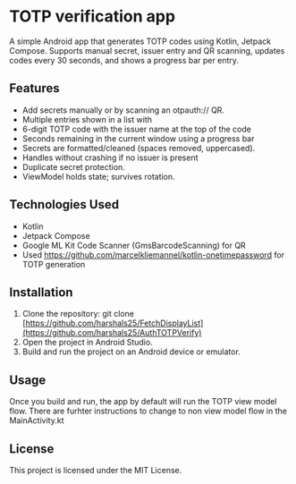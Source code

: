 # TOTP verification app

A simple Android app that generates TOTP codes using Kotlin, Jetpack Compose.
Supports manual secret, issuer entry and QR scanning, updates codes every 30 seconds, and shows a progress bar per entry.

## Features

- Add secrets manually or by scanning an otpauth:// QR.
- Multiple entries shown in a list with
- 6-digit TOTP code with the issuer name at the top of the code
- Seconds remaining in the current window using a progress bar
- Secrets are formatted/cleaned (spaces removed, uppercased).
- Handles without crashing if no issuer is present
- Duplicate secret protection.
- ViewModel holds state; survives rotation.

## Technologies Used

- Kotlin
- Jetpack Compose
- Google ML Kit Code Scanner (GmsBarcodeScanning) for QR
- Used https://github.com/marcelkliemannel/kotlin-onetimepassword for TOTP generation

## Installation

1. Clone the repository: git clone [https://github.com/harshals25/FetchDisplayList](https://github.com/harshals25/AuthTOTPVerify)
2. Open the project in Android Studio.
3. Build and run the project on an Android device or emulator.

## Usage
Once you build and run, the app by default will run the TOTP view model flow. There are furhter instructions to change to non view model flow in the MainActivity.kt

## License
This project is licensed under the MIT License.
